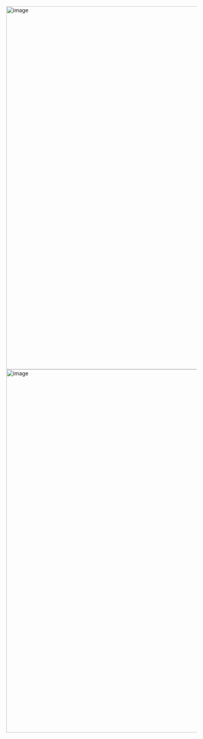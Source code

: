 <img width="960" alt="image" src="https://github.com/jolwnn/Car-Inspector-App/assets/85361959/0b2a10d7-4065-495b-943d-87e159890486">
<img width="960" alt="image" src="https://github.com/jolwnn/Car-Inspector-App/assets/85361959/583eac8f-e38a-4334-b6bc-6b0d46833fa2">
